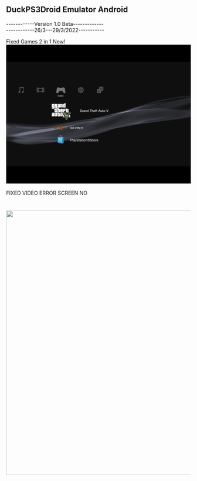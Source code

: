 ## DuckPS3Droid Emulator Android

------------Version 1.0 Beta-------------\
------------26/3---29/3/2022-----------

Fixed Games 2 in 1 New!\
![](README/095354.png)

FIXED VIDEO ERROR SCREEN NO
<h1 align="center"> <img src="https://github.com/duckps3droidemulator/DuckPS3Droid/blob/main/Original%20PS3/ps3startup.gif" height="720px" width="1280px"> </h1>
